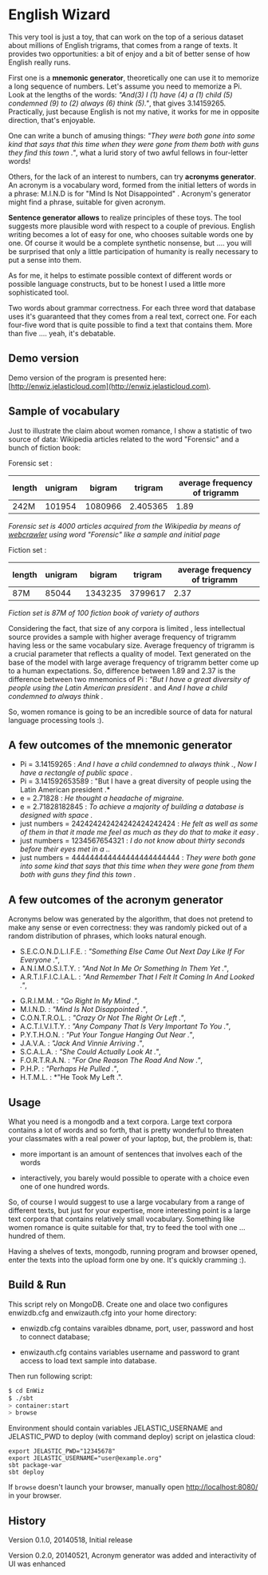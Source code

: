 English Wizard
==================


This very tool is just a toy, that can  work on the top of a serious dataset about millions of English trigrams, that comes from a range of texts. It provides two opportunities: a bit of enjoy and a bit of better sense of how English really runs.

First one is a **mnemonic generator**, theoretically one can use it to memorize a long sequence of numbers. Let's assume you need to memorize a Pi. Look at the lengths of the words: *"And(3) I (1) have (4) a (1) child (5) condemned (9) to (2) always (6) think (5)."*, that gives 3.14159265. Practically, just because English is not my native, it works for me in opposite direction, that's enjoyable.

One can write a bunch of amusing things: *"They were both gone into some kind that says that this time when they were gone from them both with guns they find this town ."*, what a lurid story of two awful fellows in four-letter words!

Others, for the lack of an interest to numbers, can try **acronyms generator**. An acronym is a vocabulary word, formed from the initial letters of words in a phrase: M.I.N.D is for "Mind Is Not Disappointed" . Acronym's generator might find a phrase, suitable for given acronym.

**Sentence generator allows** to realize principles of these toys. The tool suggests more plausible word with respect to a couple of previous. English writing becomes a lot of easy for one, who chooses suitable words one by one. Of course it would be a complete synthetic nonsense, but .... you will be surprised that only a little participation of humanity is really necessary to put a sense into them.

As for me, it helps to estimate possible context of different words or possible language constructs, but to be honest I used a little more sophisticated tool.

Two words about grammar correctness. For each three word that database uses it's guaranteed that they comes from a real text, correct one. For each four-five word that is quite possible to find a text that contains them. More than five .... yeah, it's debatable.

Demo version
---------------
Demo version of the program is presented here: [http://enwiz.jelasticloud.com](http://enwiz.jelasticloud.com).

Sample of vocabulary
---------------------
Just to illustrate the claim about women romance, I show a statistic of two source of data: Wikipedia articles related to the word "Forensic" and a bunch of fiction book:

Forensic set :

| length  | unigram | bigram | trigram  | average frequency of trigramm |
| --------| ------ | ------- | -------- | ----------------------------- |
|  242M   | 101954 | 1080966 | 2.405365 | 1.89                          |

*Forensic set is 4000 articles acquired from the Wikipedia by means of [webcrawler](https://github.com/electricmind/webcrawler) using word "Forensic" like a sample and initial page*

Fiction set :

|  length | unigram | bigram | trigram  | average frequency of trigramm |
| --------| ------ | ------- | -------- | ----------------------------- |
|  87M    | 85044  | 1343235 | 3799617  | 2.37                          |

*Fiction set is 87M of 100 fiction book of variety of authors*

Considering the fact, that size of any corpora is limited  , less intellectual source provides a sample with higher average frequency of trigramm having less or the same vocabulary size. Average frequency of trigramm is a crucial parameter that reflects a quality of model. Text generated on the base of the model with large average frequency of trigramm better come up to a human expectations. So, difference between 1.89 and 2.37 is the difference between two mnemonics of Pi : *"But I have a great diversity of people using the Latin American president .* and *And I have a child condemned to always think .*
 
So, women romance is going to be an incredible source of data for natural language processing tools :).

<!--
|         | unigram | bigram | trigram  | frequency |
| --------| ------ | ------- | -------- | --------- |
| xaa-xae | 33000  |  199000 | 329000   | 1.37      |
| xaf-xaj | 45461  |  324267 | 579255   | 1.482     |
| xak-xao | 54941  |  434926 | 817300   | 1.521     |
| xau-xay | 63841  |  541313 | 1051161  | 1.56      |
| xay-xbc | 70783  |  631158 | 1259202  | 1.646     |
| xbd-xbh | 78613  |  738428 | 1515427  | 1.69      |
| xbi-xbm | 85038  |  825300 | 1728236  | 1.721     |
| xbn-xbr | 85038  |  825300 | 1728236  | 1.76      |
| xbs-xbw | 88164  |  873820 | 1854607  |  1.79     |
| xbx-xcb | 92218  |  929691 | 1993352  | 1.808     |
| xcc-xcg | 97179  | 1003502 | 2193309  | 1.864     | 
| xch-xci | 101954 | 1080966 | 2.405365 | 1.89      |


-->

<!--
The Wikipedia is an atypical case though: for fiction books a vocabulary grown shows different shapes:

|         | unigram | bigram | trigram  | frequency |
| --------| ------ | ------- | -------- | --------- |
|  xaa    | 25228  | 226915  |  485915  | 1.664     |
|  xab    | 33411  | 381919  |  905278  | 1.862     |
|  xac    | 41397  | 516805  | 1282582  | 1.967     |
|  xad    | 51640  | 667635  | 1692993  | 2         |
|  xae    | 58162  | 782039  | 2032108  | 2.053     |
|  xaf    | 64081  | 895827  | 2381007  | 2.111     |
|  xag    | 69331  | 1004366 | 2721126  | 2.157     |
|  xah    | 74191  | 1110674 | 3057782  | 2.221     |
|  xai    | 78598  | 1205567 | 3356044  | 2.280     |
|  xaj    | 80744  / 1260286 / 3538706  / 2.309     / 
|  xaj    | 82847 / 1295670 / 3645601 / 2.320     /
/  xak    | 85044 | 1343235 | 3799617 |"2.3741653435069905) |
|         |        |         |          |           |

(Each individaul sample was about 8M length, 87M in common, frequency is for average frequency of trigram).
-->


A few outcomes of the mnemonic generator
-------------------------------------------

 - Pi = 3.14159265 :	*And I have a child condemned to always think .*, *Now I have a rectangle of public space .*
 - Pi = 3.141592653589	 : "But I have a great diversity of people using the Latin American president .*
 - e = 2.71828 : *He thought a headache of migraine.*
 - e = 2.71828182845 : *To achieve a majority of building a database is designed with space .*
 - just numbers = 242424242424242424242424 : 	*He felt as well as some of them in that it made me feel as much as they do that to make it easy .*
 - just numbers = 1234567654321 :	*I do not know about thirty seconds before their eyes met in a ..*
 - just numbers = 444444444444444444444444 : *They were both gone into some kind that says that this time when they were gone from them both with guns they find this town .*

A few outcomes of the acronym generator
-------------------------------------------
Acronyms below was generated by the algorithm, that does not pretend to make any sense or even correctness: 
they was randomly picked out of a random distribution of phrases,  which looks natural enough.

  - S.E.C.O.N.D.L.I.F.E. : *"Something Else Came Out Next Day Like If For Everyone ."*,
  - A.N.I.M.O.S.I.T.Y.	: *"And Not In Me Or Something In Them Yet ."*,
  - A.R.T.I.F.I.C.I.A.L. : *"And Remember That I Felt It Coming In And Looked ."*,
  <!-- - I.N.T.E.L.L.I.G.E.N.T.	: *"If Not The End Looked Like I Got Em"*, -->
  - G.R.I.M.M.	: *"Go Right In My Mind ."*,
  - M.I.N.D. : *"Mind Is Not Disappointed ."*,
  - C.O.N.T.R.O.L.	: *"Crazy Or Not The Right Or Left ."*,
  - A.C.T.I.V.I.T.Y. : *"Any Company That Is Very Important To You ."*,
  - P.Y.T.H.O.N. : *"Put Your Tongue Hanging Out Near ."*,
  - J.A.V.A. : *"Jack And Vinnie Arriving ."*,
  - S.C.A.L.A.	: *"She Could Actually Look At ."*,
  - F.O.R.T.R.A.N.	: *"For One Reason The Road And Now ."*,
  - P.H.P.	: *"Perhaps He Pulled ."*,
  - H.T.M.L. :	*"He Took My Left .".

Usage
-------------
What you need is a mongodb and a text corpora. Large text corpora contains a lot of words and so forth, that 
is pretty wonderful to threaten your classmates with a real power of your laptop, but, the problem is, that:

 - more important is an amount of sentences that involves each of the words

 - interactively, you barely would possible to operate with a choice even one of one hundred words.

So, of course I would suggest to use a large vocabulary from a range of different texts, but just for your expertise, more interesting point is a large text corpora that contains relatively small vocabulary. Something like women romance is quite suitable for that, try to feed the tool with one ... hundred of them.

Having a shelves of texts, mongodb, running program and browser opened, enter the texts into the upload form one by one. It's quickly cramming :).

Build & Run
-------------------
This script rely on MongoDB. Create one and olace two configures
enwizdb.cfg and enwizauth.cfg into your home directory:

 - enwizdb.cfg contains varaibles dbname, port, user, password and host to connect
   database;

 - enwizauth.cfg contains variables username and password to grant access to load 
   text sample into database.

Then run following script: 

```sh
$ cd EnWiz
$ ./sbt
> container:start
> browse
```

Environment should contain variables JELASTIC_USERNAME and JELASTIC_PWD to deploy (with command deploy) 
script on jelastica cloud:

```
export JELASTIC_PWD="12345678"
export JELASTIC_USERNAME="user@example.org"
sbt package-war
sbt deploy
```

If `browse` doesn't launch your browser, manually open [http://localhost:8080/](http://localhost:8080/) in your browser.

History
---------
Version 0.1.0, 20140518, Initial release

Version 0.2.0, 20140521, Acronym generator was added and interactivity of UI was enhanced

